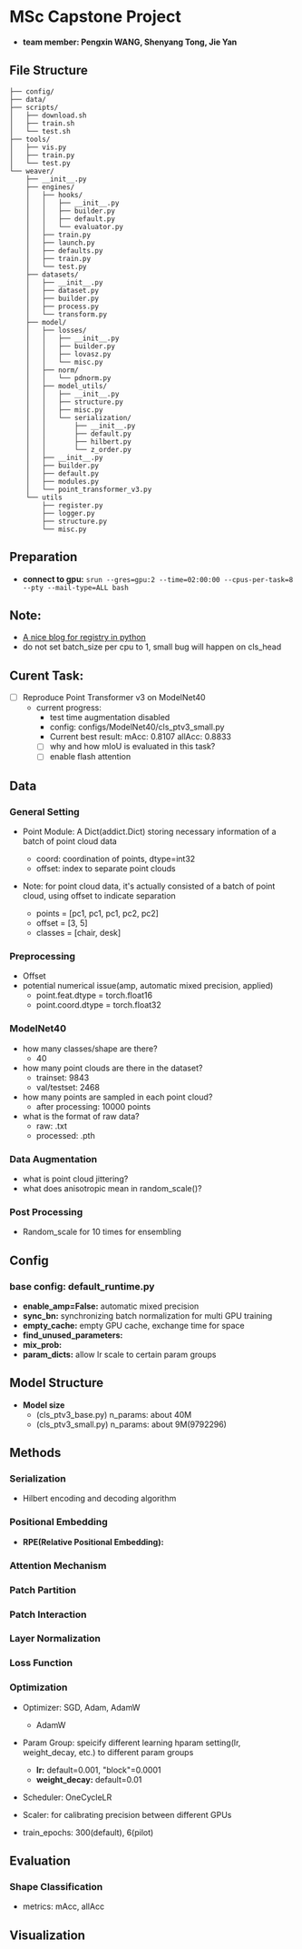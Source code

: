 # MSc Capstone Project
- **team member: Pengxin WANG, Shenyang Tong, Jie Yan**

## File Structure
```
├── config/
├── data/
├── scripts/
│   ├── download.sh
│   ├── train.sh
│   └── test.sh 
├── tools/
│   ├── vis.py
│   ├── train.py
│   └── test.py
└── weaver/   
    ├── __init__.py
    ├── engines/
    │   ├── hooks/
    │   │   ├── __init__.py
    │   │   ├── builder.py
    │   │   ├── default.py
    │   │   └── evaluator.py 
    │   ├── train.py
    │   ├── launch.py
    │   ├── defaults.py
    │   ├── train.py
    │   └── test.py 
    ├── datasets/
    │   ├── __init__.py
    │   ├── dataset.py
    │   ├── builder.py
    │   ├── process.py
    │   └── transform.py
    ├── model/
    │   ├── losses/
    │   │   ├── __init__.py
    │   │   ├── builder.py
    │   │   ├── lovasz.py
    │   │   └── misc.py 
    │   ├── norm/
    │   │   └── pdnorm.py 
    │   ├── model_utils/
    │   │   ├── __init__.py
    │   │   ├── structure.py
    │   │   ├── misc.py
    │   │   └── serialization/
    │   │       ├── __init__.py
    │   │       ├── default.py
    │   │       ├── hilbert.py
    │   │       └── z_order.py 
    │   ├── __init__.py
    │   ├── builder.py
    │   ├── default.py
    │   ├── modules.py
    │   └── point_transformer_v3.py
    └── utils
        ├── register.py
        ├── logger.py
        ├── structure.py
        └── misc.py
```

## Preparation
- **connect to gpu:** `srun --gres=gpu:2 --time=02:00:00 --cpus-per-task=8 --pty --mail-type=ALL bash`

## Note:
- [A nice blog for registry in python](https://blog.csdn.net/weixin_44878336/article/details/133887655)
- do not set batch_size per cpu to 1, small bug will happen on cls_head

## Curent Task:
- [ ] Reproduce Point Transformer v3 on ModelNet40
    - current progress:
        - test time augmentation disabled
        - config: configs/ModelNet40/cls_ptv3_small.py 
        - Current best result: mAcc: 0.8107 allAcc: 0.8833
        - [ ] why and how mIoU is evaluated in this task?
        - [ ] enable flash attention

## Data

### General Setting
- Point Module: A Dict(addict.Dict) storing necessary information of a batch of point cloud data 
    - coord: coordination of points, dtype=int32
    - offset: index to separate point clouds

- Note: for point cloud data, it's actually consisted of a batch of point cloud, using offset to indicate separation
    - points = [pc1, pc1, pc1, pc2, pc2]
    - offset = [3, 5]
    - classes = [chair, desk]

### Preprocessing
- Offset
- potential numerical issue(amp, automatic mixed precision, applied)
    - point.feat.dtype = torch.float16
    - point.coord.dtype = torch.float32

### ModelNet40
- how many classes/shape are there?
    - 40
- how many point clouds are there in the dataset?
    - trainset: 9843
    - val/testset: 2468
- how many points are sampled in each point cloud?
    - after processing: 10000 points
- what is the format of raw data?
    - raw: .txt
    - processed: .pth

### Data Augmentation
- what is point cloud jittering?
- what does anisotropic mean in random_scale()?

### Post Processing
- Random_scale for 10 times for ensembling

## Config
### base config: default_runtime.py
- **enable_amp=False:** automatic mixed precision
- **sync_bn:** synchronizing batch normalization for multi GPU training
- **empty_cache:** empty GPU cache, exchange time for space
- **find_unused_parameters:**
- **mix_prob:**
- **param_dicts:** allow lr scale to certain param groups

## Model Structure
- **Model size**
    - (cls_ptv3_base.py) n_params: about 40M
    - (cls_ptv3_small.py) n_params: about 9M(9792296)
    
## Methods
### Serialization
- Hilbert encoding and decoding algorithm

### Positional Embedding
- **RPE(Relative Positional Embedding):**

### Attention Mechanism

### Patch Partition

### Patch Interaction

### Layer Normalization

### Loss Function

### Optimization
- Optimizer: SGD, Adam, AdamW
    - AdamW

- Param Group: speicify different learning hparam setting(lr, weight_decay, etc.) to different param groups
    - **lr:** default=0.001, "block"=0.0001 
    - **weight_decay:** default=0.01

- Scheduler: OneCycleLR
- Scaler: for calibrating precision between different GPUs
- train_epochs: 300(default), 6(pilot)

## Evaluation
### Shape Classification
- metrics: mAcc, allAcc

## Visualization